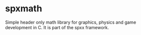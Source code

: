 # spxmath

Simple header only math library for graphics, physics and game development in C.
It is part of the spxx framework.

